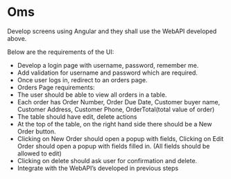 # Oms

Develop screens using Angular and they shall use the WebAPI developed above.

Below are the requirements of the UI:
- Develop a login page with username, password, remember me.
- Add validation for username and password which are required.
- Once user logs in, redirect to an orders page.
- Orders Page requirements:
- The user should be able to view all orders in a table.
- Each order has Order Number, Order Due Date, Customer buyer name,
Customer Address, Customer Phone, OrderTotal(total value of order)
- The table should have edit, delete actions
- At the top of the table, on the right hand side there should be a New
Order button.
- Clicking on New Order should open a popup with fields, Clicking on Edit
Order should open a popup with fields filled in. (All fields should be
allowed to edit)
- Clicking on delete should ask user for confirmation and delete.
- Integrate with the WebAPI’s developed in previous steps